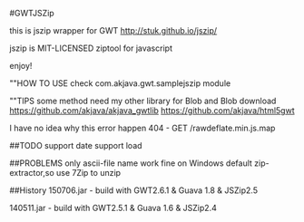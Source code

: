 #GWTJSZip

this is jszip wrapper for GWT
http://stuk.github.io/jszip/

jszip is MIT-LICENSED ziptool for javascript

enjoy!

""HOW TO USE
check com.akjava.gwt.samplejszip module

""TIPS
some method need my other library for Blob and Blob download
https://github.com/akjava/akjava_gwtlib
https://github.com/akjava/html5gwt

I have no idea why this error happen
404 - GET /rawdeflate.min.js.map

##TODO
support date
support load

##PROBLEMS
only ascii-file name work fine on Windows default zip-extractor,so use 7Zip to unzip

##History
150706.jar - build with GWT2.6.1 & Guava 1.8 & JSZip2.5

140511.jar - build with GWT2.5.1 & Guava 1.6 & JSZip2.4